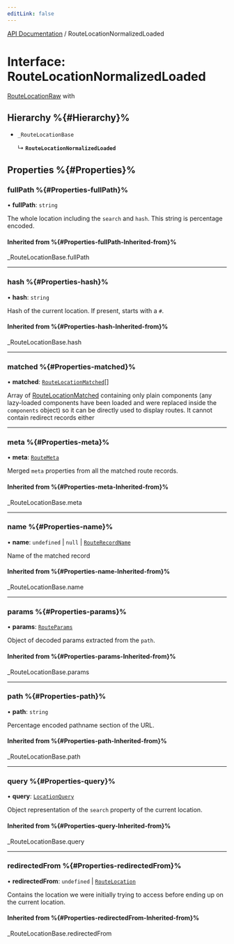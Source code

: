 ```yaml
---
editLink: false
---
```


[API Documentation](../index.md) / RouteLocationNormalizedLoaded

# Interface: RouteLocationNormalizedLoaded

[RouteLocationRaw](../index.md#routelocationraw) with

## Hierarchy %{#Hierarchy}%

- `_RouteLocationBase`

  ↳ **`RouteLocationNormalizedLoaded`**

## Properties %{#Properties}%

### fullPath %{#Properties-fullPath}%

• **fullPath**: `string`

The whole location including the `search` and `hash`. This string is
percentage encoded.

#### Inherited from %{#Properties-fullPath-Inherited-from}%

\_RouteLocationBase.fullPath

___

### hash %{#Properties-hash}%

• **hash**: `string`

Hash of the current location. If present, starts with a `#`.

#### Inherited from %{#Properties-hash-Inherited-from}%

\_RouteLocationBase.hash

___

### matched %{#Properties-matched}%

• **matched**: [`RouteLocationMatched`](RouteLocationMatched.md)[]

Array of [RouteLocationMatched](RouteLocationMatched.md) containing only plain components (any
lazy-loaded components have been loaded and were replaced inside the
`components` object) so it can be directly used to display routes. It
cannot contain redirect records either

___

### meta %{#Properties-meta}%

• **meta**: [`RouteMeta`](RouteMeta.md)

Merged `meta` properties from all the matched route records.

#### Inherited from %{#Properties-meta-Inherited-from}%

\_RouteLocationBase.meta

___

### name %{#Properties-name}%

• **name**: `undefined` \| ``null`` \| [`RouteRecordName`](../index.md#routerecordname)

Name of the matched record

#### Inherited from %{#Properties-name-Inherited-from}%

\_RouteLocationBase.name

___

### params %{#Properties-params}%

• **params**: [`RouteParams`](../index.md#routeparams)

Object of decoded params extracted from the `path`.

#### Inherited from %{#Properties-params-Inherited-from}%

\_RouteLocationBase.params

___

### path %{#Properties-path}%

• **path**: `string`

Percentage encoded pathname section of the URL.

#### Inherited from %{#Properties-path-Inherited-from}%

\_RouteLocationBase.path

___

### query %{#Properties-query}%

• **query**: [`LocationQuery`](../index.md#locationquery)

Object representation of the `search` property of the current location.

#### Inherited from %{#Properties-query-Inherited-from}%

\_RouteLocationBase.query

___

### redirectedFrom %{#Properties-redirectedFrom}%

• **redirectedFrom**: `undefined` \| [`RouteLocation`](RouteLocation.md)

Contains the location we were initially trying to access before ending up
on the current location.

#### Inherited from %{#Properties-redirectedFrom-Inherited-from}%

\_RouteLocationBase.redirectedFrom

